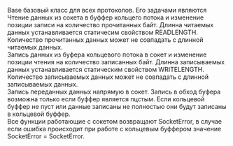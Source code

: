 Base базовый класс для всех протоколов. Его задачами являются<br>
Чтение данных из сокета в буффер кольцего потока и изменение позиции записи на количество прочитанных байт.
Длинна читаемых данных устанавливается статичесим свойством READLENGTH. Количество прочитанных данных может не совпадать с длинной читаемых данных.<br>
Запись данных из буфера кольцевого потока в сокет и изменение позиции чтения на количество записанных байт. Длинна записываемых данных устанавливается статическим свойством WRITELENGTH. Количество записываемых данных может не совпадать с длинной записываемых данных.<br>
Запись переданных данных напрямую в сокет. Запись в обход буфера возможна только если буффер является пцстым. Если кольцевой буффер не пуст или данные записаны не полностью они будут записаны в кольцевой буффер.<br>
Все функции работающие с сокетом возвращают SocketError, в случае если ошибка происходит при работе с кольцевым буффером значение SocketError = SocketError.
